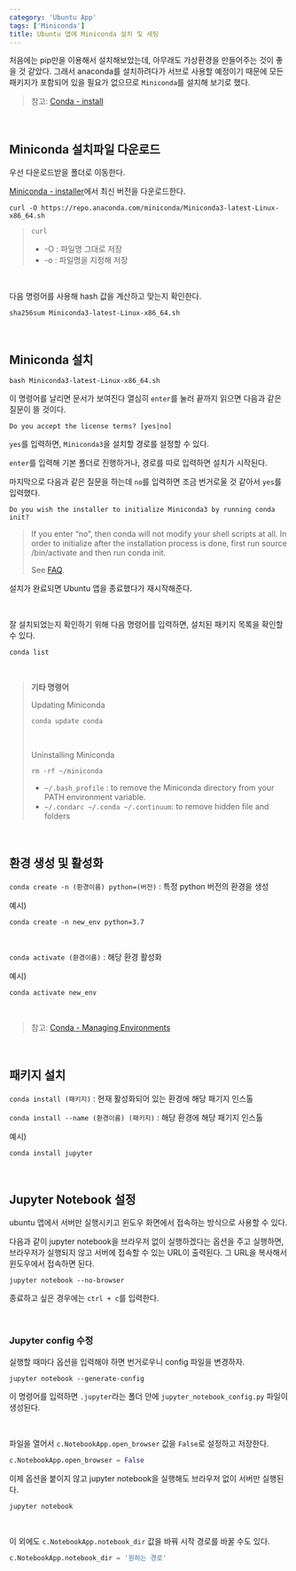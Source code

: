 ```yaml
---
category: 'Ubuntu App'
tags: ['Miniconda']
title: Ubuntu 앱에 Miniconda 설치 및 세팅
---
```


처음에는 pip만을 이용해서 설치해보았는데, 아무래도 가상환경을 만들어주는 것이 좋을 것 같았다. 그래서 anaconda를 설치하려다가 서브로 사용할 예정이기 때문에 모든 패키지가 포함되어 있을 필요가 없으므로 `Miniconda`를 설치해 보기로 했다.

> 참고: [Conda - install](https://docs.conda.io/projects/conda/en/latest/user-guide/install/linux.html)

<br>

## Miniconda 설치파일 다운로드

우선 다운로드받을 폴더로 이동한다.

[Miniconda - installer](https://docs.conda.io/en/latest/miniconda.html#linux-installers)에서 최신 버전을 다운로드한다.

```
curl -O https://repo.anaconda.com/miniconda/Miniconda3-latest-Linux-x86_64.sh
```

> `curl`
>
> - -O : 파일명 그대로 저장
> - -o : 파일명을 지정해 저장

<br>

다음 명령어를 사용해 hash 값을 계산하고 맞는지 확인한다.

```
sha256sum Miniconda3-latest-Linux-x86_64.sh
```

<br>


## Miniconda 설치

```
bash Miniconda3-latest-Linux-x86_64.sh
```

이 명령어를 날리면 문서가 보여진다 열심히 `enter`를 눌러 끝까지 읽으면 다음과 같은 질문이 뜰 것이다.

```
Do you accept the license terms? [yes|no]
```

`yes`를 입력하면, `Miniconda3`을 설치할 경로를 설정할 수 있다.

`enter`를 입력해 기본 폴더로 진행하거나, 경로를 따로 입력하면 설치가 시작된다.

마지막으로 다음과 같은 질문을 하는데 `no`를 입력하면 조금 번거로울 것 같아서 `yes`를 입력했다.

```
Do you wish the installer to initialize Miniconda3 by running conda init?
```
> If you enter “no”, then conda will not modify your shell scripts at all. In order to initialize after the installation process is done, first run source <path to conda>/bin/activate and then run conda init.
>
> See [FAQ](https://docs.anaconda.com/anaconda/user-guide/faq/#distribution-faq-linux-path).

설치가 완료되면 Ubuntu 앱을 종료했다가 재시작해준다.

<br>

잘 설치되었는지 확인하기 위해 다음 명령어를 입력하면, 설치된 패키지 목록을 확인할 수 있다.

```
conda list
```

<br>

> **기타 명령어**
>
> Updating Miniconda
>
> ```
> conda update conda
> ```
>
> <br>
>
> Uninstalling Miniconda
>
> ```
> rm -rf ~/miniconda
> ```
>
> - `~/.bash_profile` : to remove the Miniconda directory from your PATH environment variable.
> - `~/.condarc ~/.conda ~/.continuum`: to remove hidden file and folders

<br>


## 환경 생성 및 활성화

`conda create -n (환경이름) python=(버전)` : 특정 python 버전의 환경을 생성

예시)

```
conda create -n new_env python=3.7
```

<br>

`conda activate (환경이름)` : 해당 환경 활성화

예시)

```
conda activate new_env
```

<br>

> 참고: [Conda - Managing Environments](https://conda.io/projects/conda/en/latest/user-guide/tasks/manage-environments.html)

<br>


## 패키지 설치

`conda install (패키지)` : 현재 활성화되어 있는 환경에 해당 패기지 인스톨

`conda install --name (환경이름) (패키지)` : 해당 환경에 해당 패기지 인스톨

예시)

```
conda install jupyter
```

<br>


## Jupyter Notebook 설정

ubuntu 앱에서 서버만 실행시키고 윈도우 화면에서 접속하는 방식으로 사용할 수 있다.

다음과 같이 jupyter notebook을 브라우저 없이 실행하겠다는 옵션을 주고 실행하면, 브라우저가 실행되지 않고 서버에 접속할 수 있는 URL이 출력된다. 그 URL을 복사해서 윈도우에서 접속하면 된다.

```
jupyter notebook --no-browser
```

종료하고 싶은 경우에는 `ctrl + c`를 입력한다.

<br>

### Jupyter config 수정

실행할 때마다 옵션을 입력해야 하면 번거로우니 config 파일을 변경하자.

```
jupyter notebook --generate-config
```

이 명령어를 입력하면 `.jupyter`라는 폴더 안에 `jupyter_notebook_config.py` 파일이 생성된다.

<br>

파일을 열어서 `c.NotebookApp.open_browser` 값을 `False`로
설정하고 저장한다.

```python
c.NotebookApp.open_browser = False
```

이제 옵션을 붙이지 않고 jupyter notebook을 실행해도 브라우저 없이 서버만 실행된다.

```
jupyter notebook
````

<br>

이 외에도 `c.NotebookApp.notebook_dir` 값을 바꿔 시작 경로를 바꿀 수도 있다.

```python
c.NotebookApp.notebook_dir = '원하는 경로'
```
